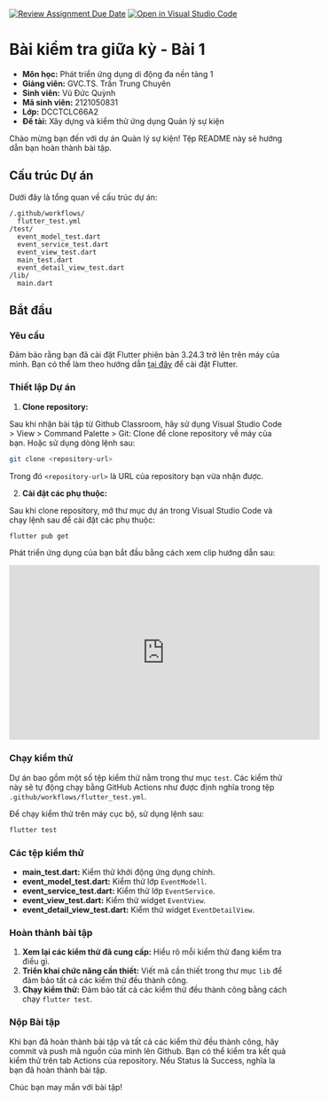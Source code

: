 [![Review Assignment Due Date](https://classroom.github.com/assets/deadline-readme-button-22041afd0340ce965d47ae6ef1cefeee28c7c493a6346c4f15d667ab976d596c.svg)](https://classroom.github.com/a/8nIOjSGl)
[![Open in Visual Studio Code](https://classroom.github.com/assets/open-in-vscode-2e0aaae1b6195c2367325f4f02e2d04e9abb55f0b24a779b69b11b9e10269abc.svg)](https://classroom.github.com/online_ide?assignment_repo_id=17018931&assignment_repo_type=AssignmentRepo)
# Bài kiểm tra giữa kỳ - Bài 1
- **Môn học:** Phát triển ứng dụng di động đa nền tảng 1
- **Giảng viên:** GVC.TS. Trần Trung Chuyên
- **Sinh viên:**  Vũ Đức Quỳnh
- **Mã sinh viên:** 2121050831
- **Lớp:** DCCTCLC66A2
- **Đề tài:** Xây dựng và kiểm thử ứng dụng Quản lý sự kiện

Chào mừng bạn đến với dự án Quản lý sự kiện! Tệp README này sẽ hướng dẫn bạn hoàn thành bài tập.

## Cấu trúc Dự án

Dưới đây là tổng quan về cấu trúc dự án:

```
/.github/workflows/
  flutter_test.yml
/test/
  event_model_test.dart
  event_service_test.dart
  event_view_test.dart
  main_test.dart
  event_detail_view_test.dart
/lib/
  main.dart
```

## Bắt đầu

### Yêu cầu

Đảm bảo rằng bạn đã cài đặt Flutter phiên bản 3.24.3 trở lên trên máy của mình. Bạn có thể làm theo hướng dẫn [tại đây](https://flutter.dev/docs/get-started/install) để cài đặt Flutter.

### Thiết lập Dự án

1. **Clone repository:**

Sau khi nhận bài tập từ Github Classroom, hãy sử dụng Visual Studio Code > View > Command Palette > Git: Clone để clone repository về máy của bạn. Hoặc sử dụng dòng lệnh sau:

   ```sh
   git clone <repository-url>
   ```
Trong đó `<repository-url>` là URL của repository bạn vừa nhận được.

2. **Cài đặt các phụ thuộc:**

Sau khi clone repository, mở thư mục dự án trong Visual Studio Code và chạy lệnh sau để cài đặt các phụ thuộc:

   ```sh
   flutter pub get
   ```

Phát triển ứng dụng của bạn bắt đầu bằng cách xem clip hướng dẫn sau:
<iframe width="560" height="315" src="https://www.youtube.com/embed/_qlCQVKW2jQ?si=tHhBuqRnOGaWR7xB" title="YouTube video player" frameborder="0" allow="accelerometer; autoplay; clipboard-write; encrypted-media; gyroscope; picture-in-picture; web-share" referrerpolicy="strict-origin-when-cross-origin" allowfullscreen></iframe>

### Chạy kiểm thử

Dự án bao gồm một số tệp kiểm thử nằm trong thư mục `test`. Các kiểm thử này sẽ tự động chạy bằng GitHub Actions như được định nghĩa trong tệp `.github/workflows/flutter_test.yml`.

Để chạy kiểm thử trên máy cục bộ, sử dụng lệnh sau:

```sh
flutter test
```

### Các tệp kiểm thử

- **main_test.dart:** Kiểm thử khởi động ứng dụng chính.
- **event_model_test.dart:** Kiểm thử lớp `EventModell`.
- **event_service_test.dart:** Kiểm thử lớp `EventService`.
- **event_view_test.dart:** Kiểm thử widget `EventView`.
- **event_detail_view_test.dart:** Kiểm thử widget 
`EventDetailView`.

### Hoàn thành bài tập

1. **Xem lại các kiểm thử đã cung cấp:** Hiểu rõ mỗi kiểm thử đang kiểm tra điều gì.
2. **Triển khai chức năng cần thiết:** Viết mã cần thiết trong thư mục `lib` để đảm bảo tất cả các kiểm thử đều thành công.
3. **Chạy kiểm thử:** Đảm bảo tất cả các kiểm thử đều thành công bằng cách chạy `flutter test`.

### Nộp Bài tập

Khi bạn đã hoàn thành bài tập và tất cả các kiểm thử đều thành công, hãy commit và push mã nguồn của mình lên Github. Bạn có thể kiểm tra kết quả kiểm thử trên tab Actions của repository. Nếu Status là Success, nghĩa la bạn đã hoàn thành bài tập.

Chúc bạn may mắn với bài tập!
